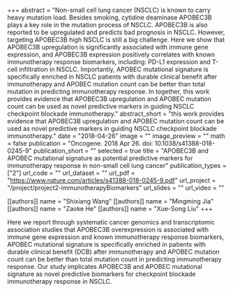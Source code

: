 +++
abstract = "Non-small cell lung cancer (NSCLC) is known to carry heavy mutation load. Besides smoking, cytidine deaminase APOBEC3B plays a key role in the mutation process of NSCLC. APOBEC3B is also reported to be upregulated and predicts bad prognosis in NSCLC. However, targeting APOBEC3B high NSCLC is still a big challenge. Here we show that APOBEC3B upregulation is significantly associated with immune gene expression, and APOBEC3B expression positively correlates with known immunotherapy response biomarkers, including: PD-L1 expression and T-cell infiltration in NSCLC. Importantly, APOBEC mutational signature is specifically enriched in NSCLC patients with durable clinical benefit after immunotherapy and APOBEC mutation count can be better than total mutation in predicting immunotherapy response. In together, this work provides evidence that APOBEC3B upregulation and APOBEC mutation count can be used as novel predictive markers in guiding NSCLC checkpoint blockade immunotherapy."
abstract_short = "this work provides evidence that APOBEC3B upregulation and APOBEC mutation count can be used as novel predictive markers in guiding NSCLC checkpoint blockade immunotherapy."
date = "2018-04-26"
image = ""
image_preview = ""
math = false
publication = "Oncogene. 2018 Apr 26. doi: 10.1038/s41388-018-0245-9"
publication_short = ""
selected = true
title = "APOBEC3B and APOBEC mutational signature as potential predictive markers for immunotherapy response in non-small cell lung cancer"
publication_types = ["2"]
url_code = ""
url_dataset = ""
url_pdf = "https://www.nature.com/articles/s41388-018-0245-9.pdf"
url_project = "/project/project2-immunotherapyBiomarkers"
url_slides = ""
url_video = ""

[[authors]]
    name = "Shixiang Wang"
[[authors]]
    name = "Mingming Jia"
[[authors]]
    name = "Zaoke He"
[[authors]]
    name = "Xue-Song Liu"
+++


Here we report through systematic cancer genomics and transcriptomic association studies that APOBEC3B overexpression is associated with immune gene expression and known immunotherapy response biomarkers, APOBEC mutational signature is specifically enriched in patients with durable clinical benefit (DCB) after immunotherapy and APOBEC mutation count can be better than total mutation count in predicting immunotherapy response. Our study implicates APOBEC3B and APOBEC mutational signature as novel predictive biomarkers for checkpoint blockade immunotherapy response in NSCLC.
